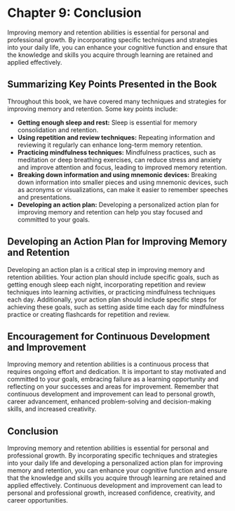Chapter 9: Conclusion
=====================

Improving memory and retention abilities is essential for personal and professional growth. By incorporating specific techniques and strategies into your daily life, you can enhance your cognitive function and ensure that the knowledge and skills you acquire through learning are retained and applied effectively.

Summarizing Key Points Presented in the Book
--------------------------------------------

Throughout this book, we have covered many techniques and strategies for improving memory and retention. Some key points include:

* **Getting enough sleep and rest:** Sleep is essential for memory consolidation and retention.
* **Using repetition and review techniques:** Repeating information and reviewing it regularly can enhance long-term memory retention.
* **Practicing mindfulness techniques:** Mindfulness practices, such as meditation or deep breathing exercises, can reduce stress and anxiety and improve attention and focus, leading to improved memory retention.
* **Breaking down information and using mnemonic devices:** Breaking down information into smaller pieces and using mnemonic devices, such as acronyms or visualizations, can make it easier to remember speeches and presentations.
* **Developing an action plan:** Developing a personalized action plan for improving memory and retention can help you stay focused and committed to your goals.

Developing an Action Plan for Improving Memory and Retention
------------------------------------------------------------

Developing an action plan is a critical step in improving memory and retention abilities. Your action plan should include specific goals, such as getting enough sleep each night, incorporating repetition and review techniques into learning activities, or practicing mindfulness techniques each day. Additionally, your action plan should include specific steps for achieving these goals, such as setting aside time each day for mindfulness practice or creating flashcards for repetition and review.

Encouragement for Continuous Development and Improvement
--------------------------------------------------------

Improving memory and retention abilities is a continuous process that requires ongoing effort and dedication. It is important to stay motivated and committed to your goals, embracing failure as a learning opportunity and reflecting on your successes and areas for improvement. Remember that continuous development and improvement can lead to personal growth, career advancement, enhanced problem-solving and decision-making skills, and increased creativity.

Conclusion
----------

Improving memory and retention abilities is essential for personal and professional growth. By incorporating specific techniques and strategies into your daily life and developing a personalized action plan for improving memory and retention, you can enhance your cognitive function and ensure that the knowledge and skills you acquire through learning are retained and applied effectively. Continuous development and improvement can lead to personal and professional growth, increased confidence, creativity, and career opportunities.
